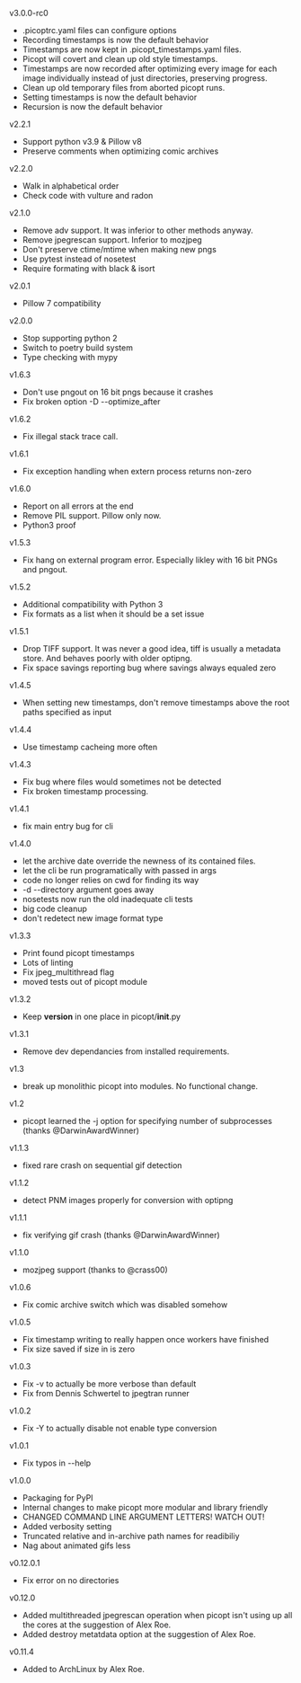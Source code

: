 v3.0.0-rc0

- .picoptrc.yaml files can configure options
- Recording timestamps is now the default behavior
- Timestamps are now kept in .picopt_timestamps.yaml files.
- Picopt will covert and clean up old style timestamps.
- Timestamps are now recorded after optimizing every image for each image individually instead of just directories, preserving progress.
- Clean up old temporary files from aborted picopt runs.
- Setting timestamps is now the default behavior
- Recursion is now the default behavior

v2.2.1

- Support python v3.9 & Pillow v8
- Preserve comments when optimizing comic archives

v2.2.0

- Walk in alphabetical order
- Check code with vulture and radon

v2.1.0

- Remove adv support. It was inferior to other methods anyway.
- Remove jpegrescan support. Inferior to mozjpeg
- Don't preserve ctime/mtime when making new pngs
- Use pytest instead of nosetest
- Require formating with black & isort

v2.0.1

- Pillow 7 compatibility

v2.0.0

- Stop supporting python 2
- Switch to poetry build system
- Type checking with mypy

v1.6.3

- Don't use pngout on 16 bit pngs because it crashes
- Fix broken option -D --optimize_after

v1.6.2

- Fix illegal stack trace call.

v1.6.1

- Fix exception handling when extern process returns non-zero

v1.6.0

- Report on all errors at the end
- Remove PIL support. Pillow only now.
- Python3 proof

v1.5.3

- Fix hang on external program error. Especially likley with 16 bit PNGs and pngout.

v1.5.2

- Additional compatibility with Python 3
- Fix formats as a list when it should be a set issue

v1.5.1

- Drop TIFF support. It was never a good idea, tiff is usually a metadata store. And behaves poorly with older optipng.
- Fix space savings reporting bug where savings always equaled zero

v1.4.5

- When setting new timestamps, don't remove timestamps above the root paths specified as input

v1.4.4

- Use timestamp cacheing more often

v1.4.3

- Fix bug where files would sometimes not be detected
- Fix broken timestamp processing.

v1.4.1

- fix main entry bug for cli

v1.4.0

- let the archive date override the newness of its contained files.
- let the cli be run programatically with passed in args
- code no longer relies on cwd for finding its way
- -d --directory argument goes away
- nosetests now run the old inadequate cli tests
- big code cleanup
- don't redetect new image format type

v1.3.3

- Print found picopt timestamps
- Lots of linting
- Fix jpeg_multithread flag
- moved tests out of picopt module

v1.3.2

- Keep **version** in one place in picopt/**init**.py

v1.3.1

- Remove dev dependancies from installed requirements.

v1.3

- break up monolithic picopt into modules. No functional change.

v1.2

- picopt learned the -j option for specifying number of subprocesses (thanks @DarwinAwardWinner)

v1.1.3

- fixed rare crash on sequential gif detection

v1.1.2

- detect PNM images properly for conversion with optipng

v1.1.1

- fix verifying gif crash (thanks @DarwinAwardWinner)

v1.1.0

- mozjpeg support (thanks to @crass00)

v1.0.6

- Fix comic archive switch which was disabled somehow

v1.0.5

- Fix timestamp writing to really happen once workers have finished
- Fix size saved if size in is zero

v1.0.3

- Fix -v to actually be more verbose than default
- Fix from Dennis Schwertel to jpegtran runner

v1.0.2

- Fix -Y to actually disable not enable type conversion

v1.0.1

- Fix typos in --help

v1.0.0

- Packaging for PyPI
- Internal changes to make picopt more modular and library friendly
- CHANGED COMMAND LINE ARGUMENT LETTERS! WATCH OUT!
- Added verbosity setting
- Truncated relative and in-archive path names for readibiliy
- Nag about animated gifs less

v0.12.0.1

- Fix error on no directories

v0.12.0

- Added multithreaded jpegrescan operation when picopt isn't using up all the cores at the suggestion of Alex Roe.
- Added destroy metatdata option at the suggestion of Alex Roe.

v0.11.4

- Added to ArchLinux by Alex Roe.
